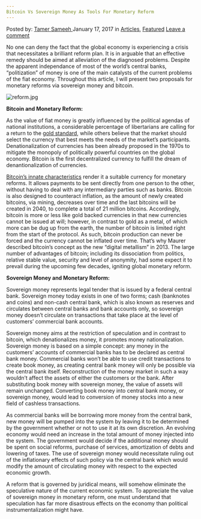 ```yaml
---
Bitcoin Vs Sovereign Money As Tools For Monetary Reform
---
```

<article class="post-listing post-17567 post type-post status-publish format-standard has-post-thumbnail hentry category-articles category-deepdot-news tag-bitcoin tag-monetary tag-money tag-reform tag-sovereign tag-tools">
    <div class="post-inner">
    <p class="post-meta">
    <span>Posted by: <a href="https://www.deepdotweb.com/author/tamersameeh/" title="">Tamer Sameeh </a></span>
    <span>January 17, 2017</span>
    <span>in <a href="https://www.deepdotweb.com/category/articles/" rel="category tag">Articles</a>, <a href="https://www.deepdotweb.com/category/deepdot-news/" rel="category tag">Featured</a></span>
    <span><a href="https://www.deepdotweb.com/2017/01/17/bitcoin-vs-sovereign-money-tools-monetary-reform/#respond">Leave a comment</a></span>
    </p>
    <div class="clear"></div>
    <div class="entry">
    <p>No one can deny the fact that the global economy is experiencing a crisis that necessitates a brilliant reform plan. It is in arguable that an effective remedy should be aimed at alleviation of the diagnosed problems. Despite the apparent independance of most of the world&#8217;s central banks, &#8220;politization&#8221; of money is one of the main catalysts of the current problems of the fiat economy. Throughout this article, I will present two proposals for monetary reforms via sovereign money and bitcoin.</p>
    <p><img class="wp-image-17571 aligncenter" src="https://www.deepdotweb.com/wp-content/uploads/2017/01/reform-jpg.jpeg" alt="reform.jpg" srcset="https://www.deepdotweb.com/wp-content/uploads/2017/01/reform-jpg.jpeg 336w, https://www.deepdotweb.com/wp-content/uploads/2017/01/reform-jpg-150x150.jpeg 150w, https://www.deepdotweb.com/wp-content/uploads/2017/01/reform-jpg-300x300.jpeg 300w, https://www.deepdotweb.com/wp-content/uploads/2017/01/reform-jpg-55x55.jpeg 55w, https://www.deepdotweb.com/wp-content/uploads/2017/01/reform-jpg-50x50.jpeg 50w" sizes="(max-width: 336px) 100vw, 336px"/></p>
    <p><strong>Bitcoin and Monetary Reform:</strong></p>
    <p>As the value of fiat money is greatly influenced by the political agendas of national institutions, a considerable percentage of libertarians are calling for a return to the <a href="https://www.deepdotweb.com/2013/11/25/gold-is-best/">gold standard</a>, while others believe that the market should select the currency that best meets the needs of the market&#8217;s participants. Denationalization of currencies has been already proposed in the 1970s to mitigate the monopoly of politically powerful countries on the global economy. Bitcoin is the first decentralized currency to fulfill the dream of denantionalization of currencies.</p>
    <p><a href="https://www.deepdotweb.com/2015/10/12/we-love-the-blockchain-not-the-bitcoin-the-currency/">Bitcoin&#8217;s innate characteristics</a> render it a suitable currency for monetary reforms. It allows payments to be sent directly from one person to the other, without having to deal with any intermediary parties such as banks. Bitcoin is also designed to counteract inflation, as the amount of newly created bitcoins, via mining, decreases over time and the last bitcoins will be created in 2040, to complete a total of 21 million bitcoins. Accordingly, bitcoin is more or less like gold backed currencies in that new currencies cannot be issued at will; however, in contrast to gold as a metal, of which more can be dug up from the earth, the number of bitcoin is limited right from the start of the protocol. As such, bitcoin production can never be forced and the currency cannot be inflated over time. That&#8217;s why Maurer described bitcoin&#8217;s concept as the new &#8220;digital metallism&#8221; in 2013. The large number of advantages of bitcoin; including its dissociation from politics, relative stable value, security and level of anonymity, had some expect it to prevail during the upcoming few decades, igniting global monetary reform.</p>
    <p><strong>Sovereign Money and Monetary Reform:</strong></p>
    <p>Sovereign money represents legal tender that is issued by a federal central bank. Sovereign money today exists in one of two forms; cash (banknotes and coins) and non-cash central bank, which is also known as reserves and circulates between central banks and bank accounts only, so sovereign money doesn&#8217;t circulate on transactions that take place at the level of customers&#8217; commercial bank accounts.</p>
    <p>Sovereign money aims at the restriction of speculation and in contrast to bitcoin, which denationalizes money, it promotes money nationalization. Sovereign money is based on a simple concept: any money in the customers&#8217; accounts of commercial banks has to be declared as central bank money. Commercial banks won&#8217;t be able to use credit transactions to create book money, as creating central bank money will only be possible via the central bank itself. Reconstruction of the money market in such a way wouldn&#8217;t affect the assets of either the customers or the bank. After substituting book money with sovereign money, the value of assets will remain unchanged. Converting book money into central bank money, or sovereign money, would lead to conversion of money stocks into a new field of cashless transactions.</p>
    <p>As commercial banks will be borrowing more money from the central bank, new money will be pumped into the system by leaving it to be determined by the government whether or not to use it at its own discretion. An evolving economy would need an increase in the total amount of money injected into the system. The government would decide if the additional money should be spent on social reforms, purchase of services, amortization of debts and lowering of taxes. The use of sovereign money would necessitate ruling out of the inflationary effects of such policy via the central bank which would modify the amount of circulating money with respect to the expected economic growth.</p>
    <p>A reform that is governed by juridical means, will somehow eliminate the speculative nature of the current economic system. To appreciate the value of sovereign money in monetary reform, one must understand that speculation has far more disastrous effects on the economy than political instrumentalization might have.</p>
    </div>
    <span style="display:none"><a href="https://www.deepdotweb.com/tag/bitcoin/" rel="tag">bitcoin</a> <a href="https://www.deepdotweb.com/tag/monetary/" rel="tag">monetary</a> <a href="https://www.deepdotweb.com/tag/money/" rel="tag">money</a> <a href="https://www.deepdotweb.com/tag/reform/" rel="tag">reform</a> <a href="https://www.deepdotweb.com/tag/sovereign/" rel="tag">sovereign</a> <a href="https://www.deepdotweb.com/tag/tools/" rel="tag">tools</a></span> <span style="display:none" class="updated">2017-01-17</span>
    <div style="display:none" class="vcard author" itemprop="author" itemscope itemtype="http://schema.org/Person"><strong class="fn" itemprop="name"><a href="https://www.deepdotweb.com/author/tamersameeh/" title="Posts by Tamer Sameeh" rel="author">Tamer Sameeh</a></strong></div>
    </div>
</article>

